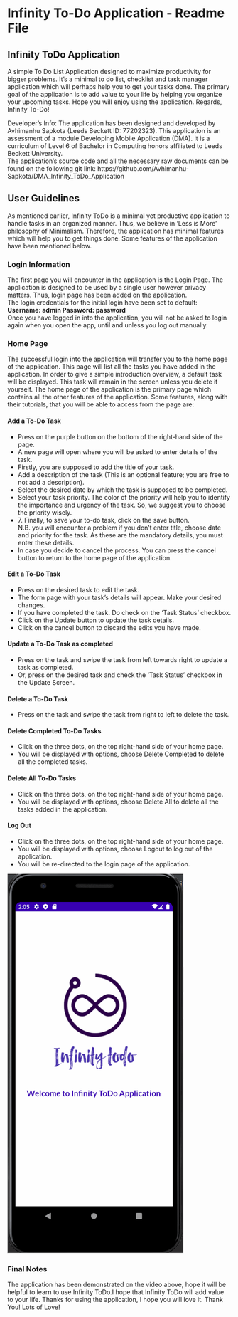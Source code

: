 <h1>Infinity To-Do Application - Readme File</h1>

<h2>Infinity ToDo Application</h2>
<p>A simple To Do List Application designed to maximize productivity for bigger problems. It’s a minimal to do list, checklist and task manager application which will perhaps help you to get your tasks done. The primary goal of the application is to add value to your life by helping you organize your upcoming tasks. Hope you will enjoy using the application. Regards, Infinity To-Do! </p>
<p>Developer’s Info: The application has been designed and developed by Avhimanhu Sapkota (Leeds Beckett ID: 77202323). This application is an assessment of a module Developing Mobile Application (DMA). It is a curriculum of Level 6 of Bachelor in Computing honors affiliated to Leeds Beckett University. <br>
The application’s source code and all the necessary raw documents can be found on the following git link: https://github.com/Avhimanhu-Sapkota/DMA_Infinity_ToDo_Application
</p>
<h2>User Guidelines</h2>
As mentioned earlier, Infinity ToDo is a minimal yet productive application to handle tasks in an organized manner. Thus, we believe in ‘Less is More’ philosophy of Minimalism. Therefore, the application has minimal features which will help you to get things done. Some features of the application have been mentioned below.

<h3>Login Information</h3>
The first page you will encounter in the application is the Login Page. The application is designed to be used by a single user however privacy matters. Thus, login page has been added on the application. <br>
The login credentials for the initial login have been set to default:<br>
<b>Username: admin
Password: password </b><br>
Once you have logged in into the application, you will not be asked to login again when you open the app, until and unless you log out manually. 

<h3>Home Page</h3>
The successful login into the application will transfer you to the home page of the application. This page will list all the tasks you have added in the application. In order to give a simple introduction overview, a default task will be displayed. This task will remain in the screen unless you delete it yourself. The home page of the application is the primary page which contains all the other features of the application. Some features, along with their tutorials, that you will be able to access from the page are:

<h4>Add a To-Do Task</h4>
<ul>
	<li>Press on the purple button on the bottom of the right-hand side of the page.</li>
	<li>A new page will open where you will be asked to enter details of the task.</li>
	<li>Firstly, you are supposed to add the title of your task.</li>
	<li>Add a description of the task (This is an optional feature; you are free to not add a description).</li>
	<li>Select the desired date by which the task is supposed to be completed.</li>
	<li>Select your task priority. The color of the priority will help you to identify the importance and urgency of the task. So, we suggest you to choose the priority wisely.</li>
	<li>7. Finally, to save your to-do task, click on the save button. <br>
		N.B. you will encounter a problem if you don’t enter title, choose date and priority for the task. As these are the mandatory details, you must enter these details.</li>
	<li>In case you decide to cancel the process. You can press the cancel button to return to the home page of the application.</li>
</ul>
<h4>Edit a To-Do Task</h4>
<ul>
	<li>Press on the desired task to edit the task.</li>
	<li>The form page with your task’s details will appear. Make your desired changes.</li>
	<li>If you have completed the task. Do check on the ‘Task Status’ checkbox.</li>
	<li>Click on the Update button to update the task details.</li>
	<li>Click on the cancel button to discard the edits you have made.</li>
</ul>
<h4>Update a To-Do Task as completed</h4>
<ul>
	<li>Press on the task and swipe the task from left towards right to update a task as completed.</li>
	<li>Or, press on the desired task and check the ‘Task Status’ checkbox in the Update Screen.</li>
</ul>
<h4>Delete a To-Do Task</h4>
	<ul><li>Press on the task and swipe the task from right to left to delete the task. </li></ul>

<h4>Delete Completed To-Do Tasks</h4>
<ul>
	<li>Click on the three dots, on the top right-hand side of your home page.</li>
	<li>You will be displayed with options, choose Delete Completed to delete all the completed tasks.</li>
</ul>
<h4>Delete All To-Do Tasks</h4>
<ul>
	<li>Click on the three dots, on the top right-hand side of your home page.</li>
	<li>You will be displayed with options, choose Delete All to delete all the tasks added in the application.</li>
</ul>
<h4>Log Out</h4>
<ul>
	<li>Click on the three dots, on the top right-hand side of your home page.</li>
	<li>You will be displayed with options, choose Logout to log out of the application.</li>
	<li>You will be re-directed to the login page of the application.</li>
</ul>

![](./InfinityToDoDemonstration.gif)
 
<h3>Final Notes</h3>
The application has been demonstrated on the video above, hope it will be helpful to learn to use Infinity ToDo.I hope that Infinity ToDo will add value to your life. Thanks for using the application, I hope you will love it. Thank You! Lots of Love!
